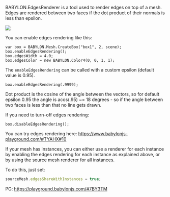 BABYLON.EdgesRenderer is a tool used to render edges on top of a mesh. Edges are rendered between two faces if the dot product of their normals is less than epsilon.

![](/img/edgesRenderer.jpg)

You can enable edges rendering like this:

```
var box = BABYLON.Mesh.CreateBox("box1", 2, scene);
box.enableEdgesRendering();	
box.edgesWidth = 4.0;
box.edgesColor = new BABYLON.Color4(0, 0, 1, 1);
```

The ```enableEdgesRendering``` can be called with a custom epsilon (default value is 0.95).

```
box.enableEdgesRendering(.9999);
``` 

Dot product is the cosine of the angle between the vectors, so for default epsilon 0.95 the angle is acos(.95) ~= 18 degrees - so if the angle between two faces is less than that no line gets drawn.

If you need to turn-off edges rendering:

```
box.disableEdgesRendering();
```
You can try edges rendering here:  https://www.babylonjs-playground.com/#TYAHX#10

If your mesh has instances, you can either use a renderer for each instance by enabling the edges rendering for each instance as explained above, or by using the source mesh renderer for all instances.

To do this, just set:
```javascript
sourceMesh.edgesShareWithInstances = true;
```

PG: https://playground.babylonjs.com/#7BY3TM
